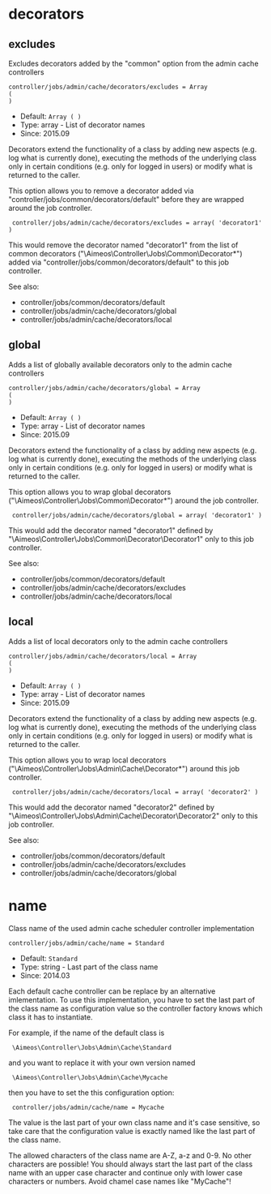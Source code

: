 
# decorators
## excludes

Excludes decorators added by the "common" option from the admin cache controllers

```
controller/jobs/admin/cache/decorators/excludes = Array
(
)
```

* Default: `Array
(
)
`
* Type: array - List of decorator names
* Since: 2015.09

Decorators extend the functionality of a class by adding new aspects
(e.g. log what is currently done), executing the methods of the underlying
class only in certain conditions (e.g. only for logged in users) or
modify what is returned to the caller.

This option allows you to remove a decorator added via
"controller/jobs/common/decorators/default" before they are wrapped
around the job controller.

```
 controller/jobs/admin/cache/decorators/excludes = array( 'decorator1' )
```

This would remove the decorator named "decorator1" from the list of
common decorators ("\Aimeos\Controller\Jobs\Common\Decorator\*") added via
"controller/jobs/common/decorators/default" to this job controller.

See also:

* controller/jobs/common/decorators/default
* controller/jobs/admin/cache/decorators/global
* controller/jobs/admin/cache/decorators/local

## global

Adds a list of globally available decorators only to the admin cache controllers

```
controller/jobs/admin/cache/decorators/global = Array
(
)
```

* Default: `Array
(
)
`
* Type: array - List of decorator names
* Since: 2015.09

Decorators extend the functionality of a class by adding new aspects
(e.g. log what is currently done), executing the methods of the underlying
class only in certain conditions (e.g. only for logged in users) or
modify what is returned to the caller.

This option allows you to wrap global decorators
("\Aimeos\Controller\Jobs\Common\Decorator\*") around the job controller.

```
 controller/jobs/admin/cache/decorators/global = array( 'decorator1' )
```

This would add the decorator named "decorator1" defined by
"\Aimeos\Controller\Jobs\Common\Decorator\Decorator1" only to this job controller.

See also:

* controller/jobs/common/decorators/default
* controller/jobs/admin/cache/decorators/excludes
* controller/jobs/admin/cache/decorators/local

## local

Adds a list of local decorators only to the admin cache controllers

```
controller/jobs/admin/cache/decorators/local = Array
(
)
```

* Default: `Array
(
)
`
* Type: array - List of decorator names
* Since: 2015.09

Decorators extend the functionality of a class by adding new aspects
(e.g. log what is currently done), executing the methods of the underlying
class only in certain conditions (e.g. only for logged in users) or
modify what is returned to the caller.

This option allows you to wrap local decorators
("\Aimeos\Controller\Jobs\Admin\Cache\Decorator\*") around this job controller.

```
 controller/jobs/admin/cache/decorators/local = array( 'decorator2' )
```

This would add the decorator named "decorator2" defined by
"\Aimeos\Controller\Jobs\Admin\Cache\Decorator\Decorator2" only to this job
controller.

See also:

* controller/jobs/common/decorators/default
* controller/jobs/admin/cache/decorators/excludes
* controller/jobs/admin/cache/decorators/global

# name

Class name of the used admin cache scheduler controller implementation

```
controller/jobs/admin/cache/name = Standard
```

* Default: `Standard`
* Type: string - Last part of the class name
* Since: 2014.03

Each default cache controller can be replace by an alternative imlementation.
To use this implementation, you have to set the last part of the class
name as configuration value so the controller factory knows which class it
has to instantiate.

For example, if the name of the default class is

```
 \Aimeos\Controller\Jobs\Admin\Cache\Standard
```

and you want to replace it with your own version named

```
 \Aimeos\Controller\Jobs\Admin\Cache\Mycache
```

then you have to set the this configuration option:

```
 controller/jobs/admin/cache/name = Mycache
```

The value is the last part of your own class name and it's case sensitive,
so take care that the configuration value is exactly named like the last
part of the class name.

The allowed characters of the class name are A-Z, a-z and 0-9. No other
characters are possible! You should always start the last part of the class
name with an upper case character and continue only with lower case characters
or numbers. Avoid chamel case names like "MyCache"!

